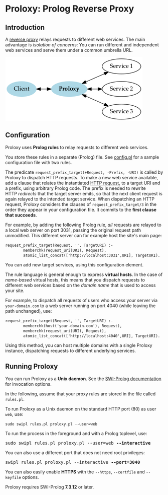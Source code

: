 # Proloxy: Prolog Reverse Proxy

## Introduction

A [reverse proxy](https://en.wikipedia.org/wiki/Reverse_proxy)
relays requests to different web services. The main advantage is
*isolation of concerns*: You can run different and independent web
services and serve them under a common umbrella URL.

![Proloxy: Reverse proxy written in Prolog](proloxy.png)

## Configuration

Proloxy uses **Prolog rules** to relay requests to different web services.

You store these rules in a separate (Prolog) file. See
[config.pl](config.pl) for a sample configuration file with two rules.

The predicate `request_prefix_target(+Request, -Prefix, -URI)` is
called by Proloxy to dispatch HTTP requests. To make a new web service
available, add a clause that relates the instantiated [HTTP
request](http://eu.swi-prolog.org/pldoc/man?predicate=http_read_request/2),
to a target&nbsp;URI and a&nbsp;prefix, using arbitrary Prolog code.
The prefix is needed to rewrite HTTP&nbsp;*redirects* that the target
server emits, so that the next client request is again relayed to the
intended target service. When dispatching an HTTP request, Proloxy
considers the clauses of `request_prefix_target/3` in the order they
appear in your configuration file. It commits to the **first clause
that succeeds**.

For example, by adding the following Prolog rule, *all* requests are
relayed to a local web server on port 3031, passing the original
request path unmodified. This different server can for example host
the site's main page:

    request_prefix_target(Request, '', TargetURI) :-
            memberchk(request_uri(URI), Request),
            atomic_list_concat(['http://localhost:3031',URI], TargetURI).

You can add new target services, using this configuration element.

The rule language is general enough to express **virtual hosts**. In
the case of *name-based* virtual hosts, this means that you dispatch
requests to different web services based on the *domain name* that is
used to access your site.

For example, to dispatch all requests of users who access your server
via `your-domain.com` to a web server running on port&nbsp;4040 (while
leaving the path unchanged), use:

    request_prefix_target(Request, '', TargetURI) :-
            memberchk(host('your-domain.com'), Request),
            memberchk(request_uri(URI), Request),
            atomic_list_concat(['http://localhost:4040',URI], TargetURI).

Using this method, you can host multiple domains with a single Proloxy
instance, dispatching requests to different underlying services.

## Running Proloxy

You can run Proloxy as a **Unix daemon**. See the [SWI-Prolog
documentation](http://eu.swi-prolog.org/pldoc/man?section=httpunixdaemon)
for invocation options.

In the following, assume that your proxy rules are stored in the file
called `rules.pl`.

To run Proloxy as a Unix daemon on the standard HTTP port (80) as user
`web`, use:

    sudo swipl rules.pl proloxy.pl --user=web

To run the process in the foreground and with a Prolog toplevel, use:

<pre>
sudo swipl rules.pl proloxy.pl --user=web <b>--interactive</b> 
</pre>

You can also use a different port that does not need root privileges:

<pre>
swipl rules.pl proloxy.pl --interactive <b>--port=3040</b>
</pre>

You can also easily enable **HTTPS** with the `--https`, `--certfile`
and `--keyfile` options.


Proloxy requires SWI-Prolog <b>7.3.12</b> or later.
